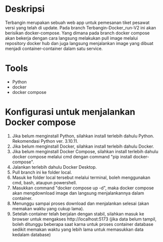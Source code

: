 # Deskripsi

Terbangin merupakan sebuah web app untuk pemesanan tiket pesawat versi yang telah di update.
Pada branch Terbangin-Docker_run-V2 ini akan berisikan docker-compose. Yang dimana pada branch docker compose akan bekerja dengan cara langsung melakukan pull image melalui repository docker hub dan juga langsung menjalankan image yang dibuat menjadi container-container dalam satu service.

# Tools

- Python
- docker
- docker compose

# Konfigurasi untuk menjalankan Docker compose

1. Jika belum menginstall Python, silahkan install terlebih dahulu Python. Rekomendasi Python ver. 3.10.11.
2. Jika belum menginstall Docker, silahkan install terlebih dahulu Docker.
3. Jika belum menginstall Docker Compose, silahkan install terlebih dahulu docker compose melalui cmd dengan command "pip install docker-compose".
4. Jalankan terlebih dahulu Docker Desktop.
5. Pull branch ini ke folder local.
6. Masuk ke folder local tersebut melalui terminal, boleh menggunakan cmd, bash, ataupun powershell.
7. Masukkan command "docker compose up -d", maka docker compose akan mengdownload image dan langsung menjalankannya dalam container.
8. Menunggu sampai proses download dan menjalankan selesai (akan memakan waktu yang cukup lama).
9. Setelah container telah berjalan dengan stabil, silahkan masuk ke browser untuk mengakses http://localhost:5173 (jika data belum tampil, boleh ditunggu beberapa saat karna untuk proses container database sedikit memakan waktu yang lebih lama untuk memasukkan data kedalam database)
